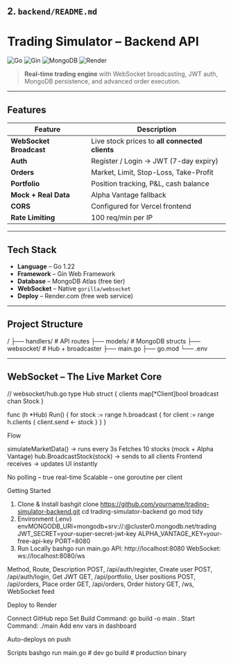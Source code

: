 

## 2. `backend/README.md`


# Trading Simulator – Backend API

![Go](https://img.shields.io/badge/Go-00ADD8?style=for-the-badge&logo=go&logoColor=white)
![Gin](https://img.shields.io/badge/Gin-00D1D1?style=for-the-badge&logo=go&logoColor=white)
![MongoDB](https://img.shields.io/badge/MongoDB-4EA94B?style=for-the-badge&logo=mongodb&logoColor=white)
![Render](https://img.shields.io/badge/Render-46E3B7?style=for-the-badge&logo=render&logoColor=white)

> **Real-time trading engine** with WebSocket broadcasting, JWT auth, MongoDB persistence, and advanced order execution.

---

## Features

| Feature | Description |
|--------|-------------|
| **WebSocket Broadcast** | Live stock prices to **all connected clients** |
| **Auth** | Register / Login → JWT (7-day expiry) |
| **Orders** | Market, Limit, Stop-Loss, Take-Profit |
| **Portfolio** | Position tracking, P&L, cash balance |
| **Mock + Real Data** | Alpha Vantage fallback |
| **CORS** | Configured for Vercel frontend |
| **Rate Limiting** | 100 req/min per IP |

---

## Tech Stack

- **Language** – Go 1.22  
- **Framework** – Gin Web Framework  
- **Database** – MongoDB Atlas (free tier)  
- **WebSocket** – Native `gorilla/websocket`  
- **Deploy** – Render.com (free web service)

---

## Project Structure
/
├── handlers/        # API routes
├── models/          # MongoDB structs
├── websocket/       # Hub + broadcaster
├── main.go
├── go.mod
└── .env


---

## WebSocket – The Live Market Core


// websocket/hub.go
type Hub struct {
    clients   map[*Client]bool
    broadcast chan Stock
}

func (h *Hub) Run() {
    for stock := range h.broadcast {
        for client := range h.clients {
            client.send <- stock
        }
    }
}


Flow

simulateMarketData() → runs every 3s
Fetches 10 stocks (mock + Alpha Vantage)
hub.BroadcastStock(stock) → sends to all clients
Frontend receives → updates UI instantly


No polling – true real-time
Scalable – one goroutine per client

Getting Started

1. Clone & Install
bashgit clone https://github.com/yourname/trading-simulator-backend.git
cd trading-simulator-backend
go mod tidy
2. Environment (.env)
envMONGODB_URI=mongodb+srv://<user>:<pass>@cluster0.mongodb.net/trading
JWT_SECRET=your-super-secret-jwt-key
ALPHA_VANTAGE_KEY=your-free-api-key
PORT=8080
3. Run Locally
bashgo run main.go
API: http://localhost:8080
WebSocket: ws://localhost:8080/ws

Method,         Route,              Description
POST,        /api/auth/register,    Create user
POST,       /api/auth/login,        Get JWT
GET,        /api/portfolio,         User positions
POST,      /api/orders,            Place order
GET,       /api/orders,           Order history
GET,      /ws,                   WebSocket feed

Deploy to Render

Connect GitHub repo
Set Build Command: go build -o main .
Start Command: ./main
Add env vars in dashboard


Auto-deploys on push


Scripts
bashgo run main.go          # dev
go build                # production binary

